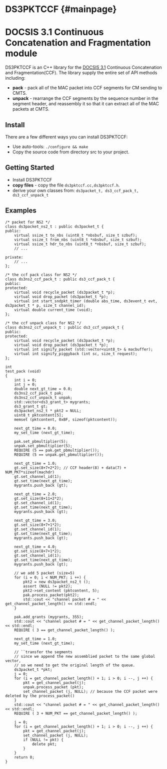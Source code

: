 DS3PKTCCF {#mainpage}
=========

# DOCSIS 3.1 Continuous Concatenation and Fragmentation module

DS3PKTCCF is an C++ library for the [DOCSIS 3.1](http://www.cablelabs.com/specs/specification-search/?cat=docsis) Continuous Concatenation and Fragmentation(CCF).
The library supply the entire set of API methods including:

* **pack** - pack all of the MAC packet into CCF segments for CM sending to CMTS.
* **unpack** - rearrange the CCF segments by the sequence number in the segment header, and reassembly it so that it can extract all of the MAC packets at CMTS.

## Install
There are a few different ways you can install DS3PKTCCF:

* Use auto-tools: `./configure && make`
* Copy the source code from directory src to your project.
   
## Getting Started
* Install DS3PKTCCF
* **copy files** - copy the file `ds3pktccf.cc,ds3pktccf.h`.
* derive your own classes from: `ds3packet_t, ds3_ccf_pack_t, ds3_ccf_unpack_t`

## Examples

    /* packet for NS2 */
    class ds3packet_ns2_t : public ds3packet_t {
    public:
        virtual ssize_t to_nbs (uint8_t *nbsbuf, size_t szbuf);
        virtual ssize_t from_nbs (uint8_t *nbsbuf, size_t szbuf);
        virtual ssize_t hdr_to_nbs (uint8_t *nbsbuf, size_t szbuf);
        // ...

    private:
        // ...
    };

    /* the ccf pack class for NS2 */
    class ds3ns2_ccf_pack_t : public ds3_ccf_pack_t {
    public:
    protected:
        virtual void recycle_packet (ds3packet_t *p);
        virtual void drop_packet (ds3packet_t *p);
        virtual int start_sndpkt_timer (double abs_time, ds3event_t evt, ds3packet_t * p, size_t channel_id);
        virtual double current_time (void);
    };

    /* the ccf unpack class for NS2 */
    class ds3ns2_ccf_unpack_t : public ds3_ccf_unpack_t {
    public:
    protected:
        virtual void recycle_packet (ds3packet_t *p);
        virtual void drop_packet (ds3packet_t *p);
        virtual int signify_packet (std::vector<uint8_t> & macbuffer);
        virtual int signify_piggyback (int sc, size_t request);
    };

    int
    test_pack (void)
    {
        int i = 0;
        int j = 0;
        double next_gt_time = 0.0;
        ds3ns2_ccf_pack_t pak;
        ds3ns2_ccf_unpack_t unpak;
        std::vector<ds3_grant_t> mygrants;
        ds3_grant_t gt;
        ds3packet_ns2_t * pkt2 = NULL;
        uint8_t pktcontent[5];
        memset (pktcontent, 0xBF, sizeof(pktcontent));

        next_gt_time = 0.0;
        my_set_time (next_gt_time);

        pak.set_pbmultiplier(5);
        unpak.set_pbmultiplier(5);
        REQUIRE (5 == pak.get_pbmultiplier());
        REQUIRE (5 == unpak.get_pbmultiplier());

        next_gt_time = 1.0;
        gt.set_size(8+7+2*2); // CCF header(8) + data(7) + NUM_PKT*sizeof(machdr)
        gt.set_channel_id(1);
        gt.set_time(next_gt_time);
        mygrants.push_back (gt);

        next_gt_time = 2.0;
        gt.set_size(8+11+2*2);
        gt.set_channel_id(1);
        gt.set_time(next_gt_time);
        mygrants.push_back (gt);

        next_gt_time = 3.0;
        gt.set_size(8+7+1*2);
        gt.set_channel_id(1);
        gt.set_time(next_gt_time);
        mygrants.push_back (gt);

        next_gt_time = 4.0;
        gt.set_size(8+7+1*2);
        gt.set_channel_id(1);
        gt.set_time(next_gt_time);
        mygrants.push_back (gt);

        // we add 5 packet (size=5)
        for (i = 0; i < NUM_PKT; i ++) {
            pkt2 = new ds3packet_ns2_t ();
            assert (NULL != pkt2);
            pkt2->set_content (pktcontent, 5);
            pak.process_packet(pkt2);
            std::cout << "channel packet # = " << get_channel_packet_length() << std::endl;
        }

        pak.add_grants (mygrants, 355);
        std::cout << "channel packet # = " << get_channel_packet_length() << std::endl;
        REQUIRE ( 3 == get_channel_packet_length() );

        next_gt_time = 1.0;
        my_set_time (next_gt_time);

        // ``transfer the segments
        // since we append the new assemblied packet to the same global vector,
        // so we need to get the original length of the queue.
        ds3packet_t *pkt;
        j = 0;
        for (i = get_channel_packet_length() + 1; i > 0; i --, j ++) {
            pkt = get_channel_packet(j);
            unpak.process_packet (pkt);
            set_channel_packet (j, NULL); // because the CCF packet were deleted by the process_packet()
        }
        std::cout << "channel packet # = " << get_channel_packet_length() << std::endl;
        REQUIRE ( 3 + NUM_PKT == get_channel_packet_length() );

        j = 0;
        for (i = get_channel_packet_length() + 1; i > 0; i --, j ++) {
            pkt = get_channel_packet(j);
            set_channel_packet (j, NULL);
            if (NULL != pkt) {
                delete pkt;
            }
        }
        return 0;
    }
    
